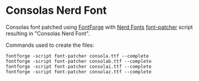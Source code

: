 # Consolas Nerd Font

Consolas font patched using [FontForge](https://fontforge.org/) with [Nerd Fonts](https://www.nerdfonts.com/) [font-patcher](https://github.com/ryanoasis/nerd-fonts#font-patcher) script resulting in "Consolas Nerd Font".

Commands used to create the files:
```
fontforge -script font-patcher consola.ttf --complete
fontforge -script font-patcher consolab.ttf --complete
fontforge -script font-patcher consolai.ttf --complete
fontforge -script font-patcher consolaz.ttf --complete
```
